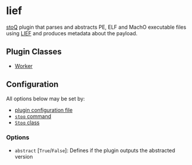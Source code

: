 # lief

[stoQ](https://stoq-framework.readthedocs.io/en/latest/index.html) plugin that parses and abstracts PE, ELF and MachO executable files using [LIEF](https://lief.quarkslab.com/doc/latest/index.html) and produces metadata about the payload.

## Plugin Classes

- [Worker](https://stoq-framework.readthedocs.io/en/latest/dev/workers.html)

## Configuration

All options below may be set by:

- [plugin configuration file](https://stoq-framework.readthedocs.io/en/latest/dev/plugin_overview.html#configuration)
- [`stoq` command](https://stoq-framework.readthedocs.io/en/latest/gettingstarted.html#plugin-options)
- [`Stoq` class](https://stoq-framework.readthedocs.io/en/latest/dev/core.html?highlight=plugin_opts#using-providers)

### Options

- `abstract` [`True`/`False`]: Defines if the plugin outputs the abstracted version
